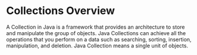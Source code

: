 # Collections Overview

A Collection in Java is a framework that provides an architecture to store 
and manipulate the group of objects. Java Collections can achieve all the 
operations that you perform on a data such as searching, sorting, insertion, 
manipulation, and deletion. Java Collection means a single unit of objects.